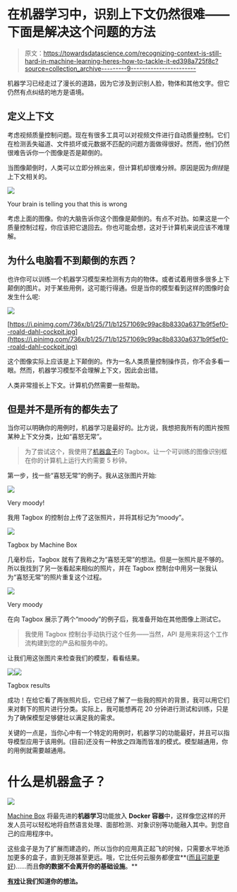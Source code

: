 # 在机器学习中，识别上下文仍然很难——下面是解决这个问题的方法

> 原文：<https://towardsdatascience.com/recognizing-context-is-still-hard-in-machine-learning-heres-how-to-tackle-it-ed398a725f8c?source=collection_archive---------9----------------------->

机器学习已经走过了漫长的道路，因为它涉及到识别人脸，物体和其他文字。但它仍然有点纠结的地方是语境。

## 定义上下文

考虑视频质量控制问题。现在有很多工具可以对视频文件进行自动质量控制。它们在检测丢失磁道、文件损坏或元数据不匹配的问题方面做得很好。然而，他们仍然很难告诉你一个图像是否是颠倒的。

当图像颠倒时，人类可以立即分辨出来，但计算机却很难分辨。原因是因为*倒挂*是上下文相关的。

![](img/f73be4656273987a573b7d01007a3150.png)

Your brain is telling you that this is wrong

考虑上面的图像。你的大脑告诉你这个图像是颠倒的。有点不对劲。如果这是一个质量控制过程，你应该把它退回去。你也可能会想，这对于计算机来说应该不难理解。

## 为什么电脑看不到颠倒的东西？

也许你可以训练一个机器学习模型来检测有方向的物体。或者试着用很多很多上下颠倒的图片。对于某些用例，这可能行得通。但是当你的模型看到这样的图像时会发生什么呢:

![](img/0321b4b4f9471919a0de8ccf2c49562e.png)

[https://i.pinimg.com/736x/b1/25/71/b12571069c99ac8b8330a6371b9f5ef0--roald-dahl-cockpit.jpg](https://i.pinimg.com/736x/b1/25/71/b12571069c99ac8b8330a6371b9f5ef0--roald-dahl-cockpit.jpg)

这个图像实际上应该是上下颠倒的。作为一名人类质量控制操作员，你不会多看一眼。然而，机器学习模型不会理解上下文，因此会出错。

人类非常擅长上下文。计算机仍然需要一些帮助。

## 但是并不是所有的都失去了

当你可以明确你的用例时，机器学习是最好的。比方说，我想把我所有的图片按照某种上下文分类，比如“喜怒无常”。

> 为了尝试这个，我使用了[机器盒子](https://goo.gl/SQ4u5f)的 Tagbox。让一个可训练的图像识别框在你的计算机上运行大约需要 5 秒钟。

第一步，找一些“喜怒无常”的例子。我从这张图片开始:

![](img/2e2199f1e4271cf945cd325a0954ec00.png)

Very moody!

我用 Tagbox 的控制台上传了这张照片，并将其标记为“moody”。

![](img/5c12a2dabd77cd32c89bc2f15c57d340.png)

Tagbox by Machine Box

几毫秒后，Tagbox 就有了我称之为“喜怒无常”的想法。但是一张照片是不够的。所以我找到了另一张看起来相似的照片，并在 Tagbox 控制台中用另一张我认为“喜怒无常”的照片重复这个过程。

![](img/941c567b024958ad92ee1d306521f334.png)

Very moody

在向 Tagbox 展示了两个“moody”的例子后，我准备开始在其他图像上测试它。

> 我使用 Tagbox 控制台手动执行这个任务——当然，API 是用来将这个工作流构建到您的产品和服务中的。

让我们用这张图片来检查我们的模型，看看结果。

![](img/e85ffe28eb0f950459ba9ea1b6c92e7d.png)![](img/eacf0e62bf116e63c6bb2d76b38c747e.png)

Tagbox results

成功！在给它看了两张照片后，它已经了解了一些我的照片的背景，我可以用它们来对剩下的照片进行分类。实际上，我可能想再花 20 分钟进行测试和训练，只是为了确保模型足够健壮以满足我的需求。

关键的一点是，当你心中有一个特定的用例时，机器学习的功能最好，并且可以指导模型应用于该用例。(目前)还没有一种放之四海而皆准的模式。模型越通用，你的用例就需要越通用。

# 什么是机器盒子？

![](img/e581cf32ad5b72f99c5e504f96be67b3.png)

[Machine Box](https://goo.gl/2F11De) 将最先进的**机器学习**功能放入 **Docker 容器**中，这样像您这样的开发人员可以轻松地将自然语言处理、面部检测、对象识别等功能融入其中。到您自己的应用程序中。

这些盒子是为了扩展而建造的，所以当你的应用真正起飞的时候，只需要水平地添加更多的盒子，直到无限甚至更远。哦，它比任何云服务都便宜**([而且可能更好](https://hackernoon.com/which-face-recognition-technology-performs-best-c2c839eb04e7))……而且**你的数据不会离开你的基础设施**。**

**[有戏](https://machinebox.io/docs/facebox/teaching-facebox)让我们知道你的想法。**